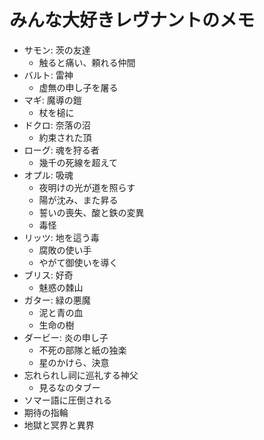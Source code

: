 

# みんな大好きレヴナントのメモ

  - サモン: 茨の友達
    + 触ると痛い、頼れる仲間
  - バルト: 雷神
    + 虚無の申し子を屠る
  - マギ: 魔導の鎧
    + 杖を槌に
  - ドクロ: 奈落の沼
    + 約束された頂
  - ローグ: 魂を狩る者
    + 幾千の死線を超えて
  - オプル: 吸魂
    + 夜明けの光が道を照らす
    + 陽が沈み、また昇る
    + 誓いの喪失、酸と鉄の変異
    + 毒怪
  - リッツ: 地を這う毒
    + 腐敗の使い手
    + やがて御使いを導く
  - ブリス: 好奇
    + 魅惑の棘山
  - ガター: 緑の悪魔
    + 泥と青の血
    + 生命の樹
  - ダービー: 炎の申し子
    + 不死の部隊と紙の独楽
    + 星のかけら、決意
  - 忘れられし祠に巡礼する神父
    + 見るなのタブー
  - ソマー語に圧倒される
  - 期待の指輪
  - 地獄と冥界と異界
